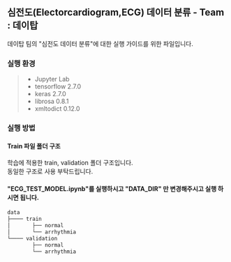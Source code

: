 ## 심전도(Electorcardiogram,ECG) 데이터 분류  - Team : 데이탑
데이탑 팀의 "심전도 데이터 분류"에 대한 실행 가이드를 위한 파일입니다.
### 실행 환경
>+ Jupyter Lab
>+ tensorflow 2.7.0
>+ keras 2.7.0
>+ librosa 0.8.1
>+ xmltodict 0.12.0

### 실행 방법
#### Train 파일 폴더 구조
학습에 적용한 train, validation 폴더 구조입니다.   
동일한 구조로 사용 부탁드립니다.  
#### "ECG_TEST_MODEL.ipynb"를 실행하시고 "DATA_DIR" 만 변경해주시고 실행 하시면 됩니다.
```c
data
├──── train
│       ├── normal
│       └── arrhythmia
└──── validation
        ├── normal
        └── arrhythmia

```
